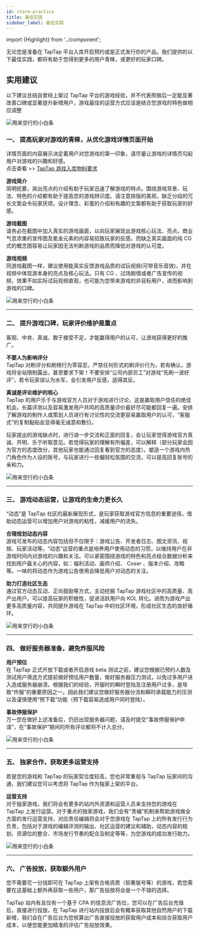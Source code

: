 ```yaml
---
id: store-practice
title: 最佳实践
sidebar_label: 最佳实践
---
```

import {Highlight} from '../component';


无论您是准备在 TapTap 平台入库开启预约或是正式发行你的产品。我们提供的以下最佳实践，都将有助于您得到更多的用户青睐，或更好的玩家口碑。

## **实用建议**  

以下建议总结自曾经上架过 TapTap 平台的游戏经验，并不代表照做后一定能显著改善口碑或显著提升新增用户，游戏最佳的运营方式应该是结合您游戏的特色做相应调整  

![用来空行的小白条](https://img.tapimg.com/market/images/c53d78b9b120276b53f82aebb0d01537.png)  

### **一、 提高玩家对游戏的青睐，从优化游戏详情页面开始**  

详情页面的内容展示决定着用户对您游戏的第一印象，请尽量让游戏的详情页勾起用户对游戏的兴趣和好感。  
点击查看  >>  [TapTap 游戏入库物料要求](https://www.taptap.com/developer/help_docs/7?id=42)  

**<Highlight color="#15c5ce">游戏简介</Highlight>**  
简明扼要，突出亮点的介绍有助于玩家迅速了解游戏的特点。围绕游戏背景、玩法、特色的介绍都有助于提高您的游戏辨识度。请注意排版的美观，缺乏分段的冗长文案会令玩家厌烦。设计理念、彩蛋的介绍和有趣的文案都有助于获取玩家的好感。  

**<Highlight color="#15c5ce">游戏截图</Highlight>**  
请务必在截图中加入真实的游戏画面，以向玩家展现出游戏核心玩法、亮点。商业气息浓重的宣传图及氪金元素的内容易招致玩家的反感。而缺乏真实画面的纯 CG 式的概念图容易让玩家因无法判断游戏的品质而降低对游戏的认可度。  

**<Highlight color="#15c5ce">游戏视频</Highlight>**  
同游戏截图一样，建议使用能真实反馈游戏品质的试玩视频(可带音乐音效)，并在视频中体现游本身的亮点及核心玩法。只有 CG 、过场剧情或者广告宣传的视频，效果不如实际试玩视频直观，也可能为您带来游戏的非目标用户，进而影响到游戏的口碑。

![用来空行的小白条](https://img.tapimg.com/market/images/c53d78b9b120276b53f82aebb0d01537.png)   

---


### **二、 提升游戏口碑，玩家评价维护是重点**

客观、中肯、真诚、敢于接受不足，才能赢得用户的认可，让游戏获得更好的推广。

**<Highlight color="#15c5ce">不要人为影响评分</Highlight>**  
 TapTap 对刷评分和刷榜行为零容忍，严禁任何形式的刷评价行为，若有确认，游戏将全站限制露出，甚至要求下架！不要安排“公司内部员工”对游戏“先刷一波好评”，若令玩家误认为水军，会引发用户反感，适得其反。  

**<Highlight color="#15c5ce">真诚是评论维护的核心</Highlight>**  
 TapTap 的用户乐于与游戏官方人员对于游戏进行讨论，这是赢取用户信任的绝佳机会。长篇评测以及容易激发用户共鸣的高质量评价最好尽可能都回复一遍。安排了解游戏的制作人或策划人员进行有讨论性的交流更容易赢取用户的认可，“客服式”的复制黏贴会显得毫无诚意和敷衍。  

玩家提出的游戏缺点时，进行进一步交流和正面的回复，会让玩家觉得游戏官方真诚、开明、乐于听取意见。若觉得玩家的理解有所偏差，可以解释（部分玩家会因为官方的态度改分，其他玩家也能通过回复看到官方的态度）。塑造一个游戏内热门角色作为人设的账号，与玩家进行一些偏轻松氛围的交流，可以提高回复账号的亲和力。

![用来空行的小白条](https://img.tapimg.com/market/images/c53d78b9b120276b53f82aebb0d01537.png)  

---

### **三、 游戏动态运营，让游戏的生命力更长久**

“动态”是 TapTap 社区的最新展现形式，是玩家获取游戏官方信息的重要途径。借助动态运营可以增加用户对游戏的粘性，减缓用户的流失。  

**<Highlight color="#15c5ce">合理规划动态内容</Highlight>**  
游戏可发布的动态内容包括但不仅限于：游戏公告、开发者日志、图文资讯、视频、玩家活动等。“动态”运营的重点是培养用户使用动态的习惯，以维持用户在非游戏时间内对游戏的兴趣和关注。可以紧密围绕游戏的特色和亮点结合数据分析来找到用户最关心的内容，如：福利活动、画师介绍、 Coser 、版本介绍、攻略等。一味的将动态作为游戏公告使用会降低用户对动态的关注。  

**<Highlight color="#15c5ce">助力打造社区生态</Highlight>**  
通过官方动态互动、正向鼓励等方式，主动挖掘 TapTap 游戏社区中的高质量、高产出用户。可以提高玩家的积极性，促进活跃用户向 KOL 转化。进而为游戏产出更多高质量内容，共同提升游戏在 TapTap 中的社区环境，形成社区生态的良好循环。  

![用来空行的小白条](https://img.tapimg.com/market/images/c53d78b9b120276b53f82aebb0d01537.png)  

---

### **四、 做好服务器准备，避免炸服风险**  

**<Highlight color="#15c5ce">用户预估</Highlight>**  
在 TapTap 正式开放下载或者开启游戏 beta 测试之前，建议您根据已预约人数及测试用户筛选方式提前做好预估用户数量，做好服务器压力测试，以免过多用户进入造成服务器崩溃。根据我们的经验，开服时的瞬时登陆及注册用户过多，是导致“炸服”的重要原因之一。因此我们建议您做好服务器分流和瞬时承载能力的压测以及谨慎使用“预下载”功能（预下载容易造成用户同时登陆）。  

**<Highlight color="#15c5ce">事故停服保护</Highlight>**  
万一您在做好上述准备后，仍旧出现服务器问题，请及时提交“事故停服保护申请”，在“事故保护”期间的所有评论都将不计入总分。  

![用来空行的小白条](https://img.tapimg.com/market/images/c53d78b9b120276b53f82aebb0d01537.png)  

---

### **五、 独家合作，获取更多运营支持**  

若是您的游戏和 TapTap 的玩家契合度较高，您也非常重视与 TapTap 玩家间的沟通，我们建议您可以考虑将 TapTap 作为独家上架的平台。  

**<Highlight color="#15c5ce">运营支持</Highlight>**  
对于独家游戏，我们将会有更多的站内外资源和运营人员来支持您的游戏在 TapTap 上发行运营。对于重点的独家游戏，我们会有“责编”机制来帮助游戏做全方面的发行运营支持，对应责任编辑将会对于您游戏在 TapTap 上的所有发行行为负责，包括对于游戏的编辑评测的输出、社区运营的建议和辅助，动态内容的规划、资源位的整合、市场发行节奏的配合及制定等等，为您游戏的成功发行助力。  

![用来空行的小白条](https://img.tapimg.com/market/images/c53d78b9b120276b53f82aebb0d01537.png)  

---

### **六、 广告投放，获取额外用户**

您不需要花一分钱即可在 TapTap 上架有合格资质（软著版号等）的游戏，若您需要在这基础上额外再获取一些用户，那广告投放将会是一个不错的选择。  

 TapTap 站内有且仅有一个基于 CPA 的信息流广告位，您可以在广告后台充值后，直接进行投放。在 TapTap 进行站内投放后会有概率获取其他自然用户的下载新增，我们会在广告后台为您核算出广告直接投放的获取用户成本和综合获取用户成本，以便您能更加精准的评估广告投放效果。  
